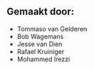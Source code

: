 ## Gemaakt door:
- Tommaso van Gelderen
- Bob Wagemans
- Jesse van Dien
- Rafael Kruiniger
- Mohammed Irezzi
